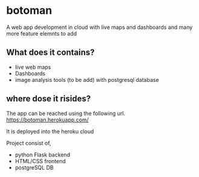 # botoman
A web app development in cloud with live maps and dashboards and many more feature elemnts to add

## What does it contains? 
* live web maps
* Dashboards
* image analysis tools (to be add) with postgresql database

## where dose it risides?
The app can be reached using the following url.
https://botoman.herokuapp.com/

It is deployed into the heroku cloud


Project consist of,
* python Flask backend
* HTML/CSS frontend
* postgreSQL DB

